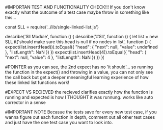 #IMPORTAN TEST AND FUNCTIONALITY CHECK!!!
If you don't know exactly what the outcome of a test case maybe throw in something like this...


const SLL = require('../lib/single-linked-list.js')

describe('Sll Module', function () {
  describe('#Sll', function () {
    let list = new SLL
    it('should make sure this.head is null if no nodes in list', function () {
      expect(list.insertHead()).toEqual({ "head": { "next": null, "value": undefined }, "listLength": NaN })
    })
    expect(list.insertHead(4)).toEqual({ "head": { "next": null, "value": 4 }, "listLength": NaN })
  })
})

#POINTER
as you can see, the 2nd expect has no 'it should'...
so running the function in the expect() and throwing in a value, you can not only see the call back but get a deeper mneaningful learning experience of how these linked list functions work!

#EXPECT VS RECIEVED
the recieved clarifies exactly how the function is running and expected is how I  THOUGHT it was runnung. works like auto corrector in a sense

#IMPORTANT NOTE
Becasue the tests save for every new test case, if you wanna figure out each function in depth, comment out all other test cases and just have the one test case you want to look into. 